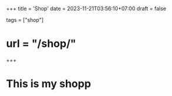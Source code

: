+++
title = 'Shop'
date = 2023-11-21T03:56:10+07:00
draft = false

tags = ["shop"]
# url = "/shop/"
+++


# This is my shopp